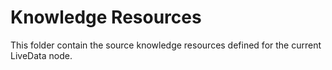 # Knowledge Resources

This folder contain the source knowledge resources defined for the current LiveData node.